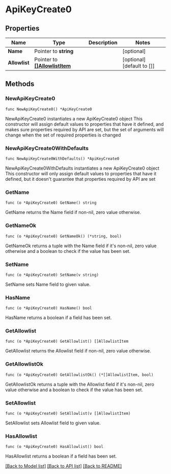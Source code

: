 # ApiKeyCreate0

## Properties

Name | Type | Description | Notes
------------ | ------------- | ------------- | -------------
**Name** | Pointer to **string** |  | [optional] 
**Allowlist** | Pointer to [**[]AllowlistItem**](AllowlistItem.md) |  | [optional] [default to []]

## Methods

### NewApiKeyCreate0

`func NewApiKeyCreate0() *ApiKeyCreate0`

NewApiKeyCreate0 instantiates a new ApiKeyCreate0 object
This constructor will assign default values to properties that have it defined,
and makes sure properties required by API are set, but the set of arguments
will change when the set of required properties is changed

### NewApiKeyCreate0WithDefaults

`func NewApiKeyCreate0WithDefaults() *ApiKeyCreate0`

NewApiKeyCreate0WithDefaults instantiates a new ApiKeyCreate0 object
This constructor will only assign default values to properties that have it defined,
but it doesn't guarantee that properties required by API are set

### GetName

`func (o *ApiKeyCreate0) GetName() string`

GetName returns the Name field if non-nil, zero value otherwise.

### GetNameOk

`func (o *ApiKeyCreate0) GetNameOk() (*string, bool)`

GetNameOk returns a tuple with the Name field if it's non-nil, zero value otherwise
and a boolean to check if the value has been set.

### SetName

`func (o *ApiKeyCreate0) SetName(v string)`

SetName sets Name field to given value.

### HasName

`func (o *ApiKeyCreate0) HasName() bool`

HasName returns a boolean if a field has been set.

### GetAllowlist

`func (o *ApiKeyCreate0) GetAllowlist() []AllowlistItem`

GetAllowlist returns the Allowlist field if non-nil, zero value otherwise.

### GetAllowlistOk

`func (o *ApiKeyCreate0) GetAllowlistOk() (*[]AllowlistItem, bool)`

GetAllowlistOk returns a tuple with the Allowlist field if it's non-nil, zero value otherwise
and a boolean to check if the value has been set.

### SetAllowlist

`func (o *ApiKeyCreate0) SetAllowlist(v []AllowlistItem)`

SetAllowlist sets Allowlist field to given value.

### HasAllowlist

`func (o *ApiKeyCreate0) HasAllowlist() bool`

HasAllowlist returns a boolean if a field has been set.


[[Back to Model list]](../README.md#documentation-for-models) [[Back to API list]](../README.md#documentation-for-api-endpoints) [[Back to README]](../README.md)


